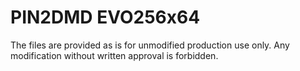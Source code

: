 # PIN2DMD EVO256x64

The files are provided as is for unmodified production use only.
Any modification without written approval is forbidden.
